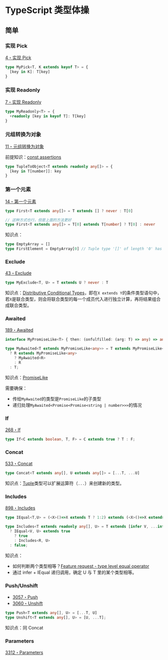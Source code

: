 # TypeScript 类型体操

## 简单

### 实现 Pick

[4・实现 Pick](https://github.com/type-challenges/type-challenges/blob/main/questions/00004-easy-pick/README.zh-CN.md)

```ts
type MyPick<T, K extends keyof T> = {
  [key in K]: T[key]
}
```

### 实现 Readonly

[7・实现 Readonly](https://github.com/type-challenges/type-challenges/blob/main/questions/00007-easy-readonly/README.zh-CN.md)

```ts
type MyReadonly<T> = {
  +readonly [key in keyof T]: T[key]
}
```

### 元组转换为对象

[11・元组转换为对象](https://github.com/type-challenges/type-challenges/blob/main/questions/00011-easy-tuple-to-object/README.zh-CN.md)

前提知识：[const
assertions](https://www.typescriptlang.org/docs/handbook/release-notes/typescript-3-4.html#const-assertions)

```ts
type TupleToObject<T extends readonly any[]> = {
  [key in T[number]]: key
}
```

### 第一个元素

[14・第一个元素](https://github.com/type-challenges/type-challenges/blob/main/questions/00014-easy-first/README.zh-CN.md)

```ts
type First<T extends any[]> = T extends [] ? never : T[0]

// 这种方式也行，但是上面的方法更好
type First<T extends any[]> = T[0] extends T[number] ? T[0] : never
```

知识点：

```ts
type EmptyArray = []
type FirstElement = EmptyArray[0] // Tuple type '[]' of length '0' has no element at index '0'.
```

### Exclude

[43・Exclude](https://github.com/type-challenges/type-challenges/blob/main/questions/00043-easy-exclude/README.zh-CN.md)

```ts
type MyExclude<T, U> = T extends U ? never : T
```

知识点：[Distributive Conditional Types](https://www.typescriptlang.org/docs/handbook/2/conditional-types.html#distributive-conditional-types)，即在`X extends Y`的条件类型语句中，若`X`是联合类型，则会将联合类型的每一个成员代入进行独立计算，再将结果组合成联合类型。

### Awaited

[189・Awaited](https://github.com/type-challenges/type-challenges/blob/main/questions/00189-easy-awaited/README.zh-CN.md)

```ts
interface MyPromiseLike<T> { then: (onfulfilled: (arg: T) => any) => any }

type MyAwaited<T extends MyPromiseLike<any>> = T extends MyPromiseLike<infer R>
  ? R extends MyPromiseLike<any>
    ? MyAwaited<R>
    : R
  : T;
```

知识点：[PromiseLike](https://microsoft.github.io/PowerBI-JavaScript/interfaces/_node_modules_typedoc_node_modules_typescript_lib_lib_es5_d_.promiselike.html)

需要确保：

- 传给`MyAwaited`的类型是`PromiseLike`的子类型
- 递归处理`MyAwaited<Promise<Promise<string | number>>>`的情况

### If

[268・If](https://github.com/type-challenges/type-challenges/blob/main/questions/00268-easy-if/README.zh-CN.md)

```ts
type If<C extends boolean, T, F> = C extends true ? T : F;
```

### Concat

[533・Concat](https://github.com/type-challenges/type-challenges/blob/main/questions/00533-easy-concat/README.zh-CN.md)

```ts
type Concat<T extends any[], U extends any[]> = [...T, ...U]
```

知识点：[Tuple](https://www.typescriptlang.org/docs/handbook/2/objects.html#tuple-types)类型可以扩展运算符（`...`）来创建新的类型。

### Includes

[898・Includes](https://github.com/type-challenges/type-challenges/blob/main/questions/00898-easy-includes/README.zh-CN.md)

```ts
type IEqual<T,U> = (<X>()=>X extends T ? 1:2) extends (<X>()=>X extends U ? 1 : 2) ? true :false

type Includes<T extends readonly any[], U> = T extends [infer V, ...infer R]
  ? IEqual<V, U> extends true
    ? true
    : Includes<R, U>
  : false;
```

知识点：

- 如何判断两个类型相等？[Feature request - type level equal operator](https://github.com/microsoft/TypeScript/issues/27024#issuecomment-421529650)
- 通过 infer + IEqual 递归调用，确定 U 与 T 里的某个类型相等。

### Push/Unshift

- [3057・Push](https://github.com/type-challenges/type-challenges/blob/main/questions/03057-easy-push/README.zh-CN.md)
- [3060・Unshift](https://github.com/type-challenges/type-challenges/blob/main/questions/03060-easy-unshift/README.md)

```ts
type Push<T extends any[], U> = [...T, U]
type Unshift<T extends any[], U> = [U, ...T];
```

知识点：同 Concat

### Parameters

[3312・Parameters](https://github.com/type-challenges/type-challenges/blob/main/questions/03312-easy-parameters/README.md)
